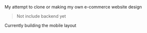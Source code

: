 My attempt to clone or making my own e-commerce website design
>Not include backend yet

Currently building the mobile layout
